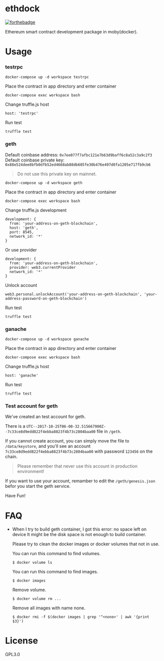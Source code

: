 # ethdock

[![forthebadge](http://forthebadge.com/images/badges/built-with-love.svg)](http://forthebadge.com)

Ethereum smart contract development package in moby(docker).

# Usage

### testrpc
```
docker-compose up -d workspace testrpc
```

Place the contract in app directory and enter container

```
docker-compose exec workspace bash
```

Change truffle.js host

```
host: 'testrpc'
```

Run test

```
truffle test
```

### geth

Default coinbase address: `0x7ee077f7afbc121e7b63d9baff6c8a52c3a9c2f3`
Default coinbase private key: `0x88e524dee8bfb0dfb52ed4668ab88db605fe30b476e497d0fa1205e717fb9cb6`

> Do not use this private key on mainnet.

```
docker-compose up -d workspace geth
```

Place the contract in app directory and enter container

```
docker-compose exec workspace bash
```

Change truffle.js development

```
development: {
  from: 'your-address-on-geth-blockchain',
  host: 'geth',
  port: 8545,
  network_id: '*'
}
```

Or use provider


```
development: {
  from: 'your-address-on-geth-blockchain',
  provider: web3.currentProvider
  network_id: '*'
}
```

Unlock account

```
web3.personal.unlockAccount('your-address-on-geth-blockchain', 'your-address-password-on-geth-blockchain')
```

Run test

```
truffle test
```

### ganache
```
docker-compose up -d workspace ganache
```

Place the contract in app directory and enter container

```
docker-compose exec workspace bash
```

Change truffle.js host

```
host: 'ganache'
```

Run test

```
truffle test
```

### Test account for geth

We've created an test account for geth.

There is a `UTC--2017-10-25T06-00-32.515667900Z--7c33ce8d9edd822f4ebba8823f4b73c2804baa00` file in `/geth`.

If you cannot create account, you can simply move the file to `/data/keystore`, and you'll see an account `7c33ce8d9edd822f4ebba8823f4b73c2804baa00` with password `123456` on the chain.

> Please remember that never use this account in production environment!

If you want to use your account, remamber to edit the `/geth/genesis.json` befor you start the geth service.

Have Fun!

# FAQ

* When I try to build geth container, I got this error: no space left on device
  It might be the disk space is not enough to build container.
  
  Please try to clean the docker images or docker volumes that not in use.
  
  You can run this command to find volumes.
  ```
  $ docker volume ls
  ```
  You can run this command to find images.
  ```
  $ docker images
  ```
  Remove volume.
  ```
  $ docker volume rm ...
  ```
  Remove all images with name none.
  ```
  $ docker rmi -f $(docker images | grep '^<none>' | awk '{print $3}')
  ```

# License

GPL3.0
